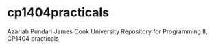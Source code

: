 # cp1404practicals
Azariah Pundari
James Cook University
Repository for Programming II, CP1404 practicals
